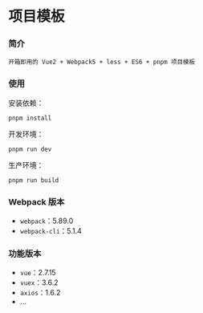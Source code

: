 # 项目模板

### 简介
```
开箱即用的 Vue2 + Webpack5 + less + ES6 + pnpm 项目模板
```

### 使用
安装依赖：
```
pnpm install
```

开发环境：
```
pnpm run dev
```

生产环境：

```
pnpm run build
```

### Webpack 版本
- `webpack`：5.89.0
- `webpack-cli`：5.1.4

### 功能版本
- `vue`：2.7.15
- `vuex`：3.6.2
- `axios`：1.6.2
- ...